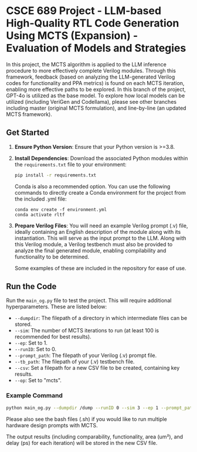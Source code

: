 # CSCE 689 Project - LLM-based High-Quality RTL Code Generation Using MCTS (Expansion) - Evaluation of Models and Strategies

In this project, the MCTS algorithm is applied to the LLM inference procedure to more effectively complete Verilog modules. Through this framework, feedback (based on analyzing the LLM-generated Verilog codes for functionality and PPA metrics) is found on each MCTS iteration, enabling more effective paths to be explored. In this branch of the project, GPT-4o is utilized as the base model. To explore how local models can be utilized (including VeriGen and Codellama), please see other branches including master (original MCTS formulation), and line-by-line (an updated MCTS framework).

## Get Started

1. **Ensure Python Version**: Ensure that your Python version is >=3.8.
2. **Install Dependencies**: Download the associated Python modules within the `requirements.txt` file to your environment:
   ```bash
   pip install -r requirements.txt
   ```

   Conda is also a recommended option. You can use the following commands to directly create a Conda environment for the project from the included .yml file:
   ```
   conda env create -f environment.yml
   conda activate rltf
   ```
4. **Prepare Verilog Files**: You will need an example Verilog prompt (.v) file, ideally containing an English description of the module along with its instantiation. This will serve as the input prompt to the LLM. Along with this Verilog module, a Verilog testbench must also be provided to analyze the final generated module, enabling compilability and functionality to be determined.

   Some examples of these are included in the repository for ease of use.

## Run the Code

Run the `main_og.py` file to test the project. This will require additional hyperparameters. These are listed below:

- `--dumpdir`: The filepath of a directory in which intermediate files can be stored.
- `--sim`: The number of MCTS iterations to run (at least 100 is recommended for best results).
- `--ep`: Set to 1.
- `--runID`: Set to 0.
- `--prompt_path`: The filepath of your Verilog (.v) prompt file.
- `--tb_path`: The filepath of your (.v) testbench file.
- `--csv`: Set a filepath for a new CSV file to be created, containing key results.
- `--op`: Set to "mcts".

### Example Command

```bash
python main_og.py --dumpdir /dump --runID 0 --sim 3 --ep 1 --prompt_path /prompt_tb_files/adders/prompt1_adder_16.v --tb_path /prompt_tb_files/adders/tb_adder_16.v --csv /results/file_name.csv --op MCTS
```

Please also see the bash files (.sh) if you would like to run multiple hardware design prompts with MCTS.

The output results (including comparability, functionality, area (um²), and delay (ps) for each iteration) will be stored in the new CSV file.
